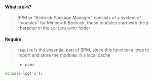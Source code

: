 #### What is `BPM`?
> BPM or “Bedrock Package Manager” consists of a system of "modules" for Minecraft Bedrock, these modules start with the `@` character in the `scripts/BPM/` folder

#### Require

> `require` is the essential part of BPM, since this function allows to import and store the modules in a local cache 
> - uses
```js
console.log('a');
```